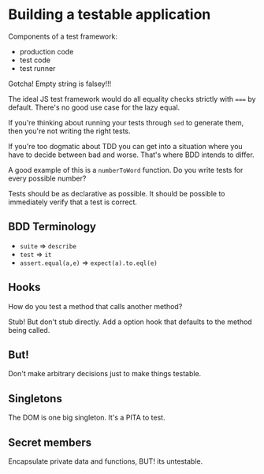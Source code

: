 Building a testable application
===============================

Components of a test framework:

 * production code
 * test code
 * test runner

Gotcha!  Empty string is falsey!!!

The ideal JS test framework would do all equality checks
strictly with `===` by default.  There's no good use case
for the lazy equal.

If you're thinking about running your tests through `sed`
to generate them, then you're not writing the right tests.

If you're too dogmatic about TDD you can get into a
situation where you have to decide between bad and worse.
That's where BDD intends to differ.

A good example of this is a `numberToWord` function.  Do
you write tests for every possible number?

Tests should be as declarative as possible.  It should be
possible to immediately verify that a test is correct.

BDD Terminology
---------------

 * `suite` => `describe`
 * `test` => `it`
 * `assert.equal(a,e)` => `expect(a).to.eql(e)`

Hooks
-----

How do you test a method that calls another method?

Stub!  But don't stub directly.  Add a option hook that
defaults to the method being called.

But!
----

Don't make arbitrary decisions just to make things testable.

Singletons
----------

The DOM is one big singleton.  It's a PITA to test.

Secret members
--------------

Encapsulate private data and functions, BUT! its untestable.






